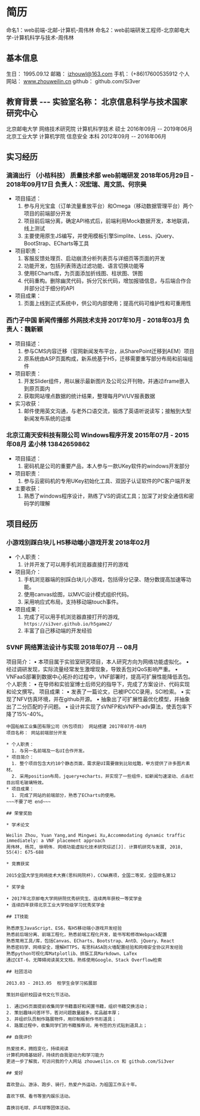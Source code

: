 # 简历

命名1：web前端-北邮-计算机-周伟林
命名2：web前端研发工程师-北京邮电大学-计算机科学与技术-周伟林

## 基本信息

生日：    1995.09.12
邮箱：    izhouwl@163.com
手机：    (+86)17600535912
个人网站： www.zhouweilin.cn
github：  github.com/Si3ver

## 教育背景  --- 实验室名称： 北京信息科学与技术国家研究中心

北京邮电大学  网络技术研究院   计算机科学技术  硕士  2016年09月 -- 2019年06月
北京工业大学  计算机学院      信息安全       本科  2012年09月 -- 2016年06月

## 实习经历

### 滴滴出行 （小桔科技）  质量技术部  web前端研发  2018年05月29日 - 2018年09月17日 负责人：况宏瑞、周文凯、何宗昊

* 项目描述：
  1. 参与月光宝盒（订单流量重放平台）和Omega（移动数据管理平台）两个项目的前端部分开发
  2. 项目前后端分离，确定API格式后，前端利用Mock数据开发，本地联调，线上测试
  3. 主要使用原生JS编写，并使用模板引擎Simplite、Less、jQuery、BootStrap、ECharts等工具
* 项目职责：
  1. 客服反馈处理页、启动崩溃分析列表页与详细页等页面的开发
  2. 功能开发，包括列表筛选过滤功能、语言切换功能等
  3. 使用ECharts库，为页面添加折线图、柱状图、饼图
  4. 代码重构。删除幽灵代码，拆分冗长代码，增加报错信息，与后端合作合并部分过于细分的API
* 项目成果：
  1. 页面上线到正式系统中，供公司内部使用；提高代码可维护性和可重用性

### 西门子中国  新闻传播部  外网技术支持  2017年10月 - 2018年03月 负责人：魏新颖

* 项目描述：
  1. 参与CMS内容迁移（官网新闻发布平台，从SharePoint迁移到AEM）项目
  2. 原系统由ASP页面构成，新系统基于H5，迁移需要重写部分布局和前端组件
* 项目职责：
  1. 开发Slider组件，用以展示最新图片及公司公开刊物，并通过iframe嵌入到原页面内
  2. 获取网站埋点数据的统计结果，整理每月PV/UV报表数据
* 实习收获：
  1. 邮件使用英文沟通，与老外口语交流，锻炼了英语听说读写；接触到大型新闻发布系统的运维

### 北京江南天安科技有限公司  Windows程序开发  2015年07月 - 2015年08月 孟小林 13842659862

* 项目描述：
  1. 密码机是公司的重要产品，本人参与一款UKey软件的windows开发部分
* 项目职责：
  1. 参与云密码机的专用UKey初始化工具、双因子认证软件的PC客户端开发
* 主要收获：
  1. 熟悉了windows程序设计，熟练了VS的调试工具；加深了对安全通信和密码学的理解

## 项目经历

### 小游戏别踩白块儿  H5移动端小游戏开发  2018年02月

* 个人职责：
  1. 计并开发了可以用手机浏览器直接打开的游戏
* 项目简介：
  1. 手机浏览器端的别踩白块儿小游戏，包括得分记录、随分数提高加速等功能。
  2. 使用canvas绘图，以MVC设计模式组织代码。
  3. 采用响应式布局，支持移动端touch事件。
* 项目成果：
  1. 完成了可以用手机浏览器直接打开的游戏, `https://si3ver.github.io/h5game2/`
  2. 丰富了自己移动端的开发经验

### SVNF  网络算法设计与实现  2018年07月 -- 08月

项目简介：
  • 本项目属于实验室研究项目，本人研究方向为网络功能虚拟化。
  • 经过调研发现，实际流量经常发生激增现象，导致丢包对QoS影响严重。
  • VNFaaS部署到数据中心拓扑的过程中，VNF部署时，提高可扩展性能降低丢包。
个人职责：
  • 在导师和实验室博士后师兄的指导下，完成了方案设计、代码实现和论文撰写。
项目成果：
  • 发表了一篇论文，已被IPCCC录用，SCI检索。
  • 实现了NFV仿真环境，并在github开源。
  • 抽象出了可扩展性最优化模型，并抽象出了二分匹配的子问题。
  • 设计并实现了sVNFP和sVNFP-adv算法，使丢包率下降了15%-40%。

~~~不要了吧 start~~~
中国船舶工业集团有限公司（外包项目） 网站搭建 2017年07月-08月
项目名称： 网站前端部分开发

* 个人职责：
  1. 与另一名前端及一名UI合作开发。
* 项目简介：
  1. 整个项目包含大约10个静态页面，需求是UI需要做到比较炫酷，甲方提供了许多图片素材。
  2. 采用position布局，jquery+echarts，并实现了一些组件，如新闻匀速滚动、点击栏目出现毛玻璃特效。
* 项目成果：
  1. 完成了网站的前端部分，熟悉了ECharts的使用。
~~~不要了吧 end~~~

## 荣誉奖励

* 学术论文

Weilin Zhou, Yuan Yang,and Mingwei Xu,Accommodating dynamic traffic immediately: a VNF placement approach
周伟林, 杨芫, 徐明伟. 网络功能虚拟化技术研究综述[J]. 计算机研究与发展, 2018, 55(4): 675-688

* 竞赛获奖

2015全国大学生网络技术大赛(思科网院杯)，CCNA赛项，全国二等奖，全国排名第12

* 奖学金

• 2017年北京邮电大学网研院优秀研究生、连续两年获校一等奖学金
• 连续四年获得北京工业大学校级学习优秀奖学金

## IT技能

熟悉原生JavaScript、ES6，有H5移动端小游戏开发经验
熟悉前后端分离、前端工程化，熟悉前端工程化开发，能书写和修改Webpack配置
熟悉常用工具/库，包括Canvas、ECharts、Bootstrap、AntD、jQuery、React
熟悉密码学、网络安全，理解HTTPS，有思科ASA防火墙配置经验和网络安全协议开发经验
熟悉python可视化库Matplotlib、排版工具Markdown、LaTex
通过CET-6，无障碍阅读英文文档，熟练使用Google、Stack Overflow检索

## 社团活动

2013.03 - 2013.05  校学生会学习拓展部

策划并组织校园读书文化节活动。

1. 通过H5页面提前收集同学书籍喜好和闲置书籍，组织书籍交换活动；
2. 策划趣味问答环节，答对问题数量越多，奖品越丰厚；
3. 并组织队员制作路展物件，用印制板制作书形道具；
4. 路展过程中，收集同学们的书籍推荐词，用书签的方式贴到道具上；

## 自我评价

热爱技术，拥抱变化，持续阅读
计算机网络基础好，持续的自我驱动力和学习能力
更进一步了解我，可访问我的个人网站 zhouweilin.cn 和 github.com/Si3ver

## 爱好

喜欢登山、游泳、跑步、骑行，热爱户外运动，为祖国工作五十年。

喜欢下棋、看书等室内娱乐活动。

喜换羽毛球、乒乓球等团体活动。
